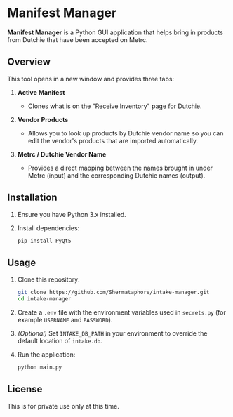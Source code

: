 # Manifest Manager

**Manifest Manager** is a Python GUI application that helps bring in products from Dutchie that have been accepted on Metrc.

## Overview

This tool opens in a new window and provides three tabs:

1. **Active Manifest**

   * Clones what is on the "Receive Inventory" page for Dutchie.

2. **Vendor Products**

   * Allows you to look up products by Dutchie vendor name so you can edit the vendor's products that are imported automatically.

3. **Metrc / Dutchie Vendor Name**

   * Provides a direct mapping between the names brought in under Metrc (input) and the corresponding Dutchie names (output).

## Installation

1. Ensure you have Python 3.x installed.
2. Install dependencies:

   ```bash
   pip install PyQt5
   ```

## Usage

1. Clone this repository:

   ```bash
   git clone https://github.com/Shermataphore/intake-manager.git
   cd intake-manager
   ```
2. Create a `.env` file with the environment variables used in
   `secrets.py` (for example `USERNAME` and `PASSWORD`).
3. *(Optional)* Set `INTAKE_DB_PATH` in your environment to override the
   default location of `intake.db`.

4. Run the application:

   ```bash
   python main.py
   ```

## License

This is for private use only at this time. 
